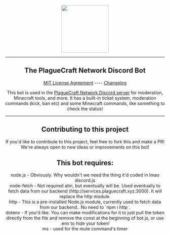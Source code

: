 <p align="center">
	<a href="https://plaguecraft.xyz">
	<img width="150" src="https://plaguecraft.xyz/assets/img/logo.png">
	</a>
</p>

<hr>

<h2 align="center">The PlagueCraft Network Discord Bot</h2>
	<p align="center"><a href="LICENSE">MIT License Agreement</a> ---- <a href="change.log">Changelog</a></p>

<p align="center">This bot is used in the <a href="https://plaguecraft.xyz/discord">PlagueCraft Network Discord server</a> for moderation, Minecraft tools, and more. It has a built-in ticket system, moderation commands (kick, ban etc) and some Minecraft commands, like something to check the status!</p>

<hr>

<h2 align="center">Contributing to this project</h2>
	<p align="center">If you'd like to contribute to this project, feel free to fork this and make a PR! We're always open to new ideas or improvements on this bot!</p>

<h2 align="center">This bot requires:</h2>
<p align="center">node.js - Obviously. Why wouldn't we need the thing it'd coded in lmao<br />
discord.js<br />
node-fetch - Not required atm, but eventually will be. Used eventually to fetch data from our backend (http://services.plaguecraft.xyz:3000). It will replace the http module.<br />
http - This is a pre-installed Node.js module, currently used to fetch data from our backend.. No need to `npm i http`.<br>
dotenv - If you'd like. You can make modifications for it to just pull the token directly from the file and remove the const at the beginning of bot.js, or use .env to hide your token!<br>
ms - used for the mute command's timer</p>
